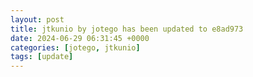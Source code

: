 ```yaml
---
layout: post
title: jtkunio by jotego has been updated to e8ad973
date: 2024-06-29 06:31:45 +0000
categories: [jotego, jtkunio]
tags: [update]
---
```


